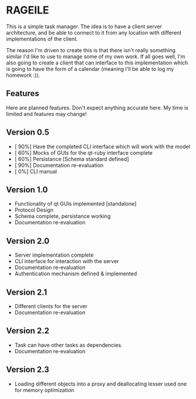RAGEILE 
===============================================================================
This is a simple task manager. The idea is to have a client server architecture,
and be able to connect to it from any location with different implementations of 
the client. 

The reason I'm driven to create this is that there isn't really something similar
I'd like to use to manage some of my own work. If all goes well, I'm also going
to create a client that can interface to this implementation which is going to 
have the form of a calendar (meaning I'll be able to log my homework :)). 

Features
--------
Here are planned features. Don't expect anything accurate here. My time is limited
and features may change! 

Version 0.5
-----------
* [ 90%] Have the completed CLI interface which will work with the model
* [ 60%] Mocks of GUIs for the qt-ruby interface complete
* [ 60%] Persistance [Schema standard defined]
* [ 90%] Documentation re-evaluation
* [  0%] CLI manual 

Version 1.0 
-----------
* Functionality of qt GUIs implemented [standalone] 
* Protocol Design
* Schema complete, persistance working
* Documentation re-evaluation

Version 2.0 
-----------
* Server implementation complete
* CLI interface for interaction with the server
* Documentation re-evaluation
* Authentication mechanism defined & implemented

Version 2.1
-----------
* Different clients for the server
* Documentation re-evaluation

Version 2.2
-----------
* Task can have other tasks as dependencies.
* Documentation re-evaluation

Version 2.3
-----------
* Loading different objects into a proxy and deallocating lesser used one for 
memory optimization
